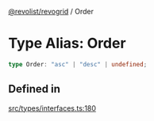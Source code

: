 [@revolist/revogrid](README.md) / Order

# Type Alias: Order

```ts
type Order: "asc" | "desc" | undefined;
```

## Defined in

[src/types/interfaces.ts:180](https://github.com/revolist/revogrid/blob/a849a2bedd405f9be6994ce2465b998f17fd214c/src/types/interfaces.ts#L180)
